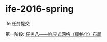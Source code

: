 # ife-2016-spring

ife 任务提交

第一阶段: [任务八——响应式网格（栅格化）布局](http://xuxinxin.github.io/ife-2016-spring/task1/project8/)
